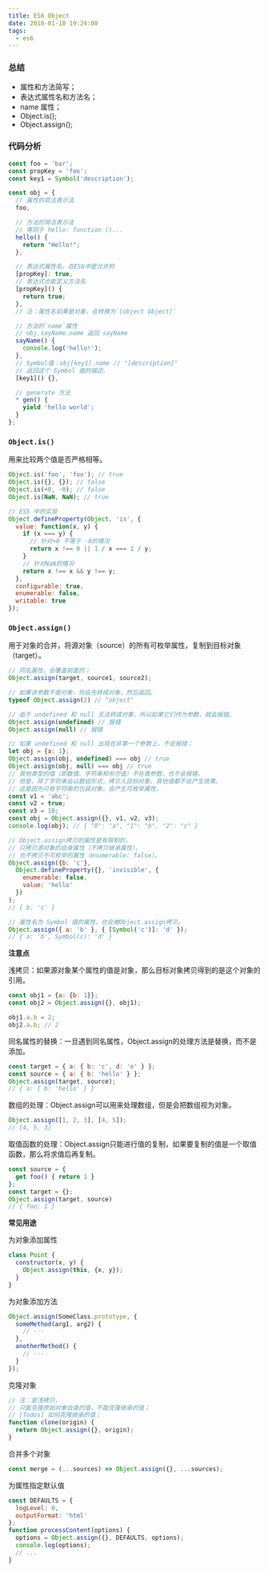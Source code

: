 ```yaml
---
title: ES6 Object
date: 2018-01-10 19:24:00
tags:
  - es6
---
```


### 总结

- 属性和方法简写；
- 表达式属性名和方法名；
- name 属性；
- Object.is();
- Object.assign();

### 代码分析

```js
const foo = 'bar';
const propKey = 'foo';
const key1 = Symbol('description');

const obj = {
  // 属性的简洁表示法
  foo,

  // 方法的简洁表示法
  // 等同于 hello: function ()...
  hello() {
    return "Hello!";
  },

  // 表达式属性名，在ES6中是允许的
  [propKey]: true,
  // 表达式也能定义方法名
  [propKey]() {
    return true;
  },
  // 注：属性名如果是对象，会转换为`[object Object]`

  // 方法的`name`属性
  // obj.sayName.name 返回 sayName
  sayName() {
    console.log('hello!');
  },
  // Symbol值：obj[key1].name // "[description]"
  // 返回这个 Symbol 值的描述。
  [key1]() {},

  // generate 方法
  * gen() {
    yield 'hello world';
  }
};
```

### `Object.is()`

用来比较两个值是否严格相等。

```js
Object.is('foo', 'foo'); // true
Object.is({}, {}); // false
Object.is(+0, -0); // false
Object.is(NaN, NaN); // true
```

```js
// ES5 中的实现
Object.defineProperty(Object, 'is', {
  value: function(x, y) {
    if (x === y) {
      // 针对+0 不等于 -0的情况
      return x !== 0 || 1 / x === 1 / y;
    }
    // 针对NaN的情况
    return x !== x && y !== y;
  },
  configurable: true,
  enumerable: false,
  writable: true
});
```

### `Object.assign()`

用于对象的合并，将源对象（source）的所有可枚举属性，复制到目标对象（target）。

```js
// 同名属性，会覆盖前面的；
Object.assign(target, source1, source2);

// 如果该参数不是对象，则会先转成对象，然后返回。
typeof Object.assign(2) // "object"

// 由于 undefined 和 null 无法转成对象，所以如果它们作为参数，就会报错。
Object.assign(undefined) // 报错
Object.assign(null) // 报错

// 如果 undefined 和 null 出现在非第一个参数上，不会报错；
let obj = {a: 1};
Object.assign(obj, undefined) === obj // true
Object.assign(obj, null) === obj // true
// 其他类型的值（即数值、字符串和布尔值）不在首参数，也不会报错。
// 但是，除了字符串会以数组形式，拷贝入目标对象，其他值都不会产生效果。
// 这是因为只有字符串的包装对象，会产生可枚举属性。
const v1 = 'abc';
const v2 = true;
const v3 = 10;
const obj = Object.assign({}, v1, v2, v3);
console.log(obj); // { "0": "a", "1": "b", "2": "c" }

// Object.assign拷贝的属性是有限制的，
// 只拷贝源对象的自身属性（不拷贝继承属性），
// 也不拷贝不可枚举的属性（enumerable: false）。
Object.assign({b: 'c'},
  Object.defineProperty({}, 'invisible', {
    enumerable: false,
    value: 'hello'
  })
);
// { b: 'c' }

// 属性名为 Symbol 值的属性，也会被Object.assign拷贝。
Object.assign({ a: 'b' }, { [Symbol('c')]: 'd' });
// { a: 'b', Symbol(c): 'd' }

```

**注意点**

浅拷贝：如果源对象某个属性的值是对象，那么目标对象拷贝得到的是这个对象的引用。

```js
const obj1 = {a: {b: 1}};
const obj2 = Object.assign({}, obj1);

obj1.a.b = 2;
obj2.a.b; // 2
```

同名属性的替换：一旦遇到同名属性，Object.assign的处理方法是替换，而不是添加。

```js
const target = { a: { b: 'c', d: 'e' } };
const source = { a: { b: 'hello' } };
Object.assign(target, source);
// { a: { b: 'hello' } }
```

数组的处理：Object.assign可以用来处理数组，但是会把数组视为对象。

```js
Object.assign([1, 2, 3], [4, 5]);
// [4, 5, 3]
```

取值函数的处理：Object.assign只能进行值的复制，如果要复制的值是一个取值函数，那么将求值后再复制。

```js
const source = {
  get foo() { return 1 }
};
const target = {};
Object.assign(target, source)
// { foo: 1 }
```

**常见用途**

为对象添加属性

```js
class Point {
  constructor(x, y) {
    Object.assign(this, {x, y});
  }
}
```

为对象添加方法

```js
Object.assign(SomeClass.prototype, {
  someMethod(arg1, arg2) {
    // ···
  },
  anotherMethod() {
    // ···
  }
});
```

克隆对象

```js
// 注：是浅拷贝，
// 只能克隆原始对象自身的值，不能克隆继承的值；
// [Todos] 如何克隆继承的值；
function clone(origin) {
  return Object.assign({}, origin);
}
```

合并多个对象

```js
const merge = (...sources) => Object.assign({}, ...sources);
```

为属性指定默认值

```js
const DEFAULTS = {
  logLevel: 0,
  outputFormat: 'html'
};
function processContent(options) {
  options = Object.assign({}, DEFAULTS, options);
  console.log(options);
  // ...
}
```
